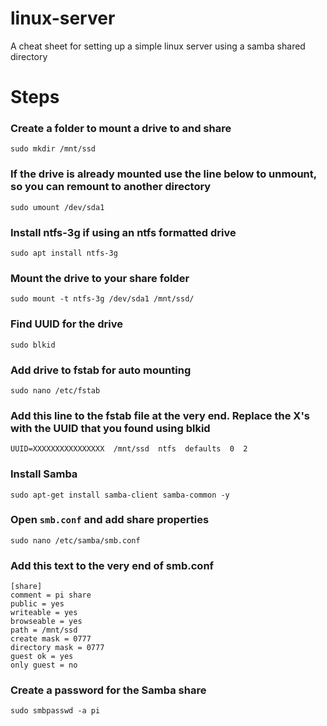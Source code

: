 # linux-server
A cheat sheet for setting up a simple linux server using a samba shared directory

# Steps

### Create a folder to mount a drive to and share
`sudo mkdir /mnt/ssd`

### If the drive is already mounted use the line below to unmount, so you can remount to another directory
`sudo umount /dev/sda1`

### Install ntfs-3g if using an ntfs formatted drive
`sudo apt install ntfs-3g`

### Mount the drive to your share folder
`sudo mount -t ntfs-3g /dev/sda1 /mnt/ssd/`

### Find UUID for the drive
`sudo blkid`

### Add drive to fstab for auto mounting
`sudo nano /etc/fstab`

### Add this line to the fstab file at the very end. Replace the X's with the UUID that you found using blkid
`UUID=XXXXXXXXXXXXXXXX  /mnt/ssd  ntfs  defaults  0  2`

### Install Samba
`sudo apt-get install samba-client samba-common -y`

### Open `smb.conf` and add share properties
`sudo nano /etc/samba/smb.conf`

### Add this text to the very end of smb.conf
```
[share]
comment = pi share
public = yes
writeable = yes
browseable = yes
path = /mnt/ssd
create mask = 0777
directory mask = 0777
guest ok = yes
only guest = no
```

### Create a password for the Samba share
`sudo smbpasswd -a pi`
